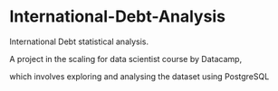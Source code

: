 # International-Debt-Analysis
International Debt statistical analysis.

A project in the scaling for data scientist course by Datacamp,

which involves
exploring and analysing the dataset using PostgreSQL

